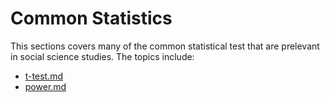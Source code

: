 # Common Statistics

This sections covers many of the common statistical test that are prelevant in social science studies. The topics include:&#x20;

* [t-test.md](t-test.md "mention")
* [power.md](power.md "mention")
